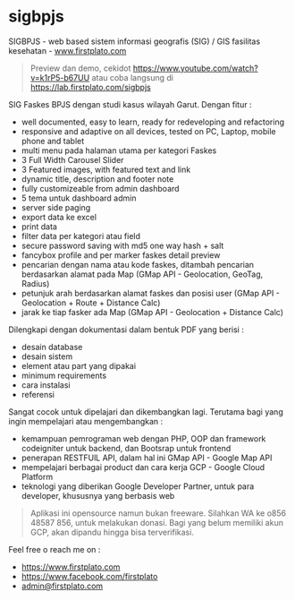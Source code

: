 # sigbpjs
SIGBPJS - web based sistem informasi geografis (SIG) / GIS fasilitas kesehatan - www.firstplato.com

> Preview dan demo, cekidot https://www.youtube.com/watch?v=k1rP5-b67UU atau coba langsung di https://lab.firstplato.com/sigbpjs

SIG Faskes BPJS dengan studi kasus wilayah Garut. Dengan fitur :
- well documented, easy to learn, ready for redeveloping and refactoring
- responsive and adaptive on all devices, tested on PC, Laptop, mobile phone and tablet
- multi menu pada halaman utama per kategori Faskes
- 3 Full Width Carousel Slider
- 3 Featured images, with featured text and link
- dynamic title, description and footer note
- fully customizeable from admin dashboard
- 5 tema untuk dashboard admin
- server side paging
- export data ke excel
- print data
- filter data per kategori atau field
- secure password saving with md5 one way hash + salt
- fancybox profile and per marker faskes detail preview
- pencarian dengan nama atau kode faskes, ditambah pencarian berdasarkan alamat pada Map (GMap API - Geolocation, GeoTag, Radius)
- petunjuk arah berdasarkan alamat faskes dan posisi user (GMap API - Geolocation + Route + Distance Calc)
- jarak ke tiap fasker ada Map (GMap API - Geolocation + Distance Calc)

Dilengkapi dengan dokumentasi dalam bentuk PDF yang berisi :
- desain database
- desain sistem
- element atau part yang dipakai
- minimum requirements
- cara instalasi
- referensi

Sangat cocok untuk dipelajari dan dikembangkan lagi. Terutama bagi yang ingin mempelajari atau mengembangkan :
- kemampuan pemrograman web dengan PHP, OOP dan framework codeigniter untuk backend, dan Bootsrap untuk frontend
- penerapan RESTFUlL API, dalam hal ini GMap API - Google Map API
- mempelajari berbagai product dan cara kerja GCP - Google Cloud Platform
- teknologi yang diberikan Google Developer Partner, untuk para developer, khususnya yang berbasis web

> Aplikasi ini opensource namun bukan freeware. Silahkan WA ke o856 48587 856, untuk melakukan donasi. Bagi yang belum memiliki akun GCP, akan dipandu hingga bisa terverifikasi.

Feel free o reach me on :
- https://www.firstplato.com
- https://www.facebook.com/firstplato
- admin@firstplato.com
